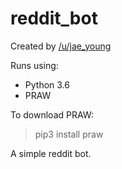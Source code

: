 # reddit_bot

Created by [/u/jae_young](https://www.reddit.com/u/jae_young)

Runs using: 
- Python 3.6
- PRAW 

To download PRAW:
> pip3 install praw 

A simple reddit bot. 

